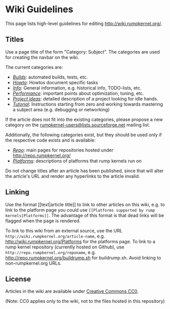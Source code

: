Wiki Guidelines
===============

This page lists high-level guidelines for editing http://wiki.rumpkernel.org/.


Titles
------

Use a page title of the form "Category: Subject".  The categories are
used for creating the navbar on the wiki.

The current categories are:

* _[Builds](http://wiki.rumpkernel.org/Builds)_: automated builds, tests, etc.
* _[Howto](http://wiki.rumpkernel.org/Howto)_: Howtos document specific tasks
* _[Info](http://wiki.rumpkernel.org/Info)_: General information, e.g. historical info, TODO-lists, etc.
* _[Performance](http://wiki.rumpkernel.org/Performance)_: important points about optimization, tuning, etc.
* _[Project ideas](http://wiki.rumpkernel.org/Project-Ideas)_: detailed description of a project looking for idle hands.
* _[Tutorial](http://wiki.rumpkernel.org/Tutorial)_: Instructions starting from zero and working towards mastering a subject area (e.g. debugging or networking)

If the article does not fit into the existing categories, please propose
a new category on the rumpkernel-users@lists.sourceforge.net mailing list.

Additionally, the following categories exist, but they should be used
only if the respective code exists and is available:

* _[Repo](http://wiki.rumpkernel.org/Repo)_: main pages for repositories hosted under http://repo.rumpkernel.org/
* _[Platforms](http://wiki.rumpkernel.org/Platforms)_: descriptions of platforms that rump kernels run on

Do not change titles after an article has been published, since that will
alter the article's URL and render any hyperlinks to the article invalid.


Linking
-------

Use the format \[\[text|article title\]\] to link to other articles on this wiki,
e.g. to link to the platform page you could use
`[[Platforms supported by rump kernels|Platforms]]`.
The advantage of this format is that dead links will be flagged when
the page is rendered.

To link to this wiki from an external source, use the URL `http://wiki.rumpkernel.org/article-name`,
e.g. http://wiki.rumpkernel.org/Platforms for the platforms page.
To link to a rump kernel repository (currently hosted on Github), use `http://repo.rumpkernel.org/reponame`, e.g. http://repo.rumpkernel.org/buildrump.sh for buildrump.sh.  Avoid linking to
non-rumpkernel.org URLs.


License
-------

Articles in the wiki are available under
[Creative Commons CC0](https://creativecommons.org/publicdomain/zero/1.0/).

(Note: CC0 applies only to the wiki, not to the files hosted in this repository)
